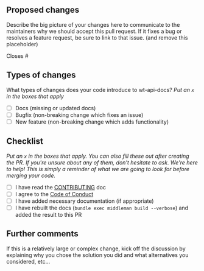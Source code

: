 ## Proposed changes

Describe the big picture of your changes here to communicate to the maintainers why we should accept this pull request. If it fixes a bug or resolves a feature request, be sure to link to that issue. (and remove this placeholder)

<!-- Feel free to fill out the issue id after the #-sign -->
Closes #

## Types of changes

What types of changes does your code introduce to wt-api-docs?
_Put an `x` in the boxes that apply_

- [ ] Docs (missing or updated docs)
- [ ] Bugfix (non-breaking change which fixes an issue)
- [ ] New feature (non-breaking change which adds functionality)

## Checklist

_Put an `x` in the boxes that apply. You can also fill these out after creating the PR. If you're unsure about any of them, don't hesitate to ask. We're here to help! This is simply a reminder of what we are going to look for before merging your code._

- [ ] I have read the [CONTRIBUTING](https://github.com/rossconf/rossconf.io/blob/main/CONTRIBUTING.md) doc
- [ ] I agree to the [Code of Conduct](https://github.com/rossconf/rossconf.io/blob/main/CODE_OF_CONDUCT.md)
- [ ] I have added necessary documentation (if appropriate)
- [ ] I have rebuilt the docs (`bundle exec middleman build --verbose`) and added the result to this PR

## Further comments

If this is a relatively large or complex change, kick off the discussion by explaining why you chose the solution you did and what alternatives you considered, etc...
